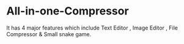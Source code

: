 # All-in-one-Compressor
It has 4 major features which include Text Editor , Image Editor , File Compressor &amp; Small snake game.
